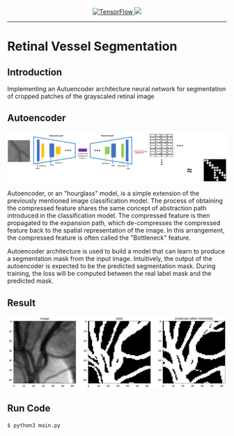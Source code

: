 <div align="center">
  <a href="https://github.com/tensorflow/tensorflow">
    <img src="https://img.shields.io/badge/TensorFlow-FF8000?style=for-the-badge&logo=tensorflow&logoColor=white" alt="TensorFlow">
  </a>
  <a href="https://keras.io/">
    <img src="https://img.shields.io/badge/Keras-FF0000?style=for-the-badge&logo=keras&logoColor=white" alt"Keras">
  </a>
</div>

<hr />

# Retinal Vessel Segmentation

## Introduction
Implementing an Autuencoder architecture neural network for segmentation of cropped patches of the grayscaled retinal image


## Autoencoder
![autoencoder](/Image/autoencoder.png)

Autoencoder, or an "hourglass" model, is a simple extension of the previously mentioned image classification model. The process of obtaining the compressed feature shares the same concept of abstraction path introduced in the classification model. The compressed feature is then propagated to the expansion path, which de-compresses the compressed feature back to the spatial representation of the image. In this arrangement, the compressed feature is often called the "Bottleneck" feature.


Autoencoder architecture is used to build a model that can learn to produce a segmentation mask from the input image. Intuitively, the output of the autoencoder is expected to be the predicted segmentation mask. During training, the loss will be computed between the real label mask and the predicted mask.

## Result
<div align="center">
  <a href="model.py">
	  <img src="Image/result.png">
  </a>
</div>

## Run Code
```
$ python3 main.py
```
